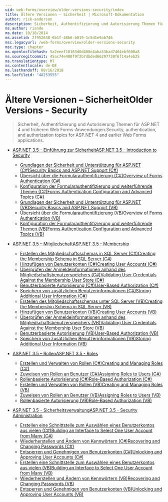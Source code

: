 ```yaml
---
uid: web-forms/overview/older-versions-security/index
title: Ältere Versionen – Sicherheit | Microsoft-Dokumentation
author: rick-anderson
description: Sicherheit, Authentifizierung und Autorisierung Themen für ASP.NET 4 und früheren Web Forms-Anwendungen.
ms.author: riande
ms.date: 10/18/2014
ms.assetid: 2f952638-6b1f-48b6-b019-1c5d1e9ab746
msc.legacyurl: /web-forms/overview/older-versions-security
msc.type: chapter
ms.openlocfilehash: 5a2eeef18163d0d408e4aba33bad7464ebf600a8
ms.sourcegitcommit: 45ac74e400f9f2b7dbded66297730f6f14a4eb25
ms.translationtype: MT
ms.contentlocale: de-DE
ms.lasthandoff: 08/16/2018
ms.locfileid: "48253555"
---
```

<a name="older-versions---security"></a><span data-ttu-id="35f50-103">Ältere Versionen – Sicherheit</span><span class="sxs-lookup"><span data-stu-id="35f50-103">Older Versions - Security</span></span>
====================
> <span data-ttu-id="35f50-104">Sicherheit, Authentifizierung und Autorisierung Themen für ASP.NET 4 und früheren Web Forms-Anwendungen.</span><span class="sxs-lookup"><span data-stu-id="35f50-104">Security, authentication, and authorization topics for ASP.NET 4 and earlier Web Forms applications.</span></span>


- [<span data-ttu-id="35f50-105">ASP.NET 3.5 – Einführung zur Sicherheit</span><span class="sxs-lookup"><span data-stu-id="35f50-105">ASP.NET 3.5 - Introduction to Security</span></span>](introduction/index.md)

    - [<span data-ttu-id="35f50-106">Grundlagen der Sicherheit und Unterstützung für ASP.NET (C#)</span><span class="sxs-lookup"><span data-stu-id="35f50-106">Security Basics and ASP.NET Support (C#)</span></span>](introduction/security-basics-and-asp-net-support-cs.md)
    - [<span data-ttu-id="35f50-107">Übersicht über die Formularauthentifizierung (C#)</span><span class="sxs-lookup"><span data-stu-id="35f50-107">Overview of Forms Authentication (C#)</span></span>](introduction/an-overview-of-forms-authentication-cs.md)
    - [<span data-ttu-id="35f50-108">Konfiguration der Formularauthentifizierung und weiterführende Themen (C#)</span><span class="sxs-lookup"><span data-stu-id="35f50-108">Forms Authentication Configuration and Advanced Topics (C#)</span></span>](introduction/forms-authentication-configuration-and-advanced-topics-cs.md)
    - [<span data-ttu-id="35f50-109">Grundlagen der Sicherheit und Unterstützung für ASP.NET (VB)</span><span class="sxs-lookup"><span data-stu-id="35f50-109">Security Basics and ASP.NET Support (VB)</span></span>](introduction/security-basics-and-asp-net-support-vb.md)
    - [<span data-ttu-id="35f50-110">Übersicht über die Formularauthentifizierung (VB)</span><span class="sxs-lookup"><span data-stu-id="35f50-110">Overview of Forms Authentication (VB)</span></span>](introduction/an-overview-of-forms-authentication-vb.md)
    - [<span data-ttu-id="35f50-111">Konfiguration der Formularauthentifizierung und weiterführende Themen (VB)</span><span class="sxs-lookup"><span data-stu-id="35f50-111">Forms Authentication Configuration and Advanced Topics (VB)</span></span>](introduction/forms-authentication-configuration-and-advanced-topics-vb.md)
- [<span data-ttu-id="35f50-112">ASP.NET 3.5 – Mitgliedschaft</span><span class="sxs-lookup"><span data-stu-id="35f50-112">ASP.NET 3.5 - Membership</span></span>](membership/index.md)

    - [<span data-ttu-id="35f50-113">Erstellen des Mitgliedschaftsschemas in SQL Server (C#)</span><span class="sxs-lookup"><span data-stu-id="35f50-113">Creating the Membership Schema in SQL Server (C#)</span></span>](membership/creating-the-membership-schema-in-sql-server-cs.md)
    - [<span data-ttu-id="35f50-114">Hinzufügen von Benutzerkonten (C#)</span><span class="sxs-lookup"><span data-stu-id="35f50-114">Creating User Accounts (C#)</span></span>](membership/creating-user-accounts-cs.md)
    - [<span data-ttu-id="35f50-115">Überprüfen der Anmeldeinformationen anhand des Mitgliedschaftsbenutzerspeichers (C#)</span><span class="sxs-lookup"><span data-stu-id="35f50-115">Validating User Credentials Against the Membership User Store (C#)</span></span>](membership/validating-user-credentials-against-the-membership-user-store-cs.md)
    - [<span data-ttu-id="35f50-116">Benutzerbasierte Autorisierung (C#)</span><span class="sxs-lookup"><span data-stu-id="35f50-116">User-Based Authorization (C#)</span></span>](membership/user-based-authorization-cs.md)
    - [<span data-ttu-id="35f50-117">Speichern von zusätzlichen Benutzerinformationen (C#)</span><span class="sxs-lookup"><span data-stu-id="35f50-117">Storing Additional User Information (C#)</span></span>](membership/storing-additional-user-information-cs.md)
    - [<span data-ttu-id="35f50-118">Erstellen des Mitgliedschaftsschemas unter SQL Server (VB)</span><span class="sxs-lookup"><span data-stu-id="35f50-118">Creating the Membership Schema in SQL Server (VB)</span></span>](membership/creating-the-membership-schema-in-sql-server-vb.md)
    - [<span data-ttu-id="35f50-119">Hinzufügen von Benutzerkonten (VB)</span><span class="sxs-lookup"><span data-stu-id="35f50-119">Creating User Accounts (VB)</span></span>](membership/creating-user-accounts-vb.md)
    - [<span data-ttu-id="35f50-120">Überprüfen der Anmeldeinformationen anhand des Mitgliedschaftsbenutzerspeichers (VB)</span><span class="sxs-lookup"><span data-stu-id="35f50-120">Validating User Credentials Against the Membership User Store (VB)</span></span>](membership/validating-user-credentials-against-the-membership-user-store-vb.md)
    - [<span data-ttu-id="35f50-121">Benutzerbasierte Autorisierung (VB)</span><span class="sxs-lookup"><span data-stu-id="35f50-121">User-Based Authorization (VB)</span></span>](membership/user-based-authorization-vb.md)
    - [<span data-ttu-id="35f50-122">Speichern von zusätzlichen Benutzerinformationen (VB)</span><span class="sxs-lookup"><span data-stu-id="35f50-122">Storing Additional User Information (VB)</span></span>](membership/storing-additional-user-information-vb.md)
- [<span data-ttu-id="35f50-123">ASP.NET 3.5 – Rollen</span><span class="sxs-lookup"><span data-stu-id="35f50-123">ASP.NET 3.5 - Roles</span></span>](roles/index.md)

    - [<span data-ttu-id="35f50-124">Erstellen und Verwalten von Rollen (C#)</span><span class="sxs-lookup"><span data-stu-id="35f50-124">Creating and Managing Roles (C#)</span></span>](roles/creating-and-managing-roles-cs.md)
    - [<span data-ttu-id="35f50-125">Zuweisen von Rollen an Benutzer (C#)</span><span class="sxs-lookup"><span data-stu-id="35f50-125">Assigning Roles to Users (C#)</span></span>](roles/assigning-roles-to-users-cs.md)
    - [<span data-ttu-id="35f50-126">Rollenbasierte Autorisierung (C#)</span><span class="sxs-lookup"><span data-stu-id="35f50-126">Role-Based Authorization (C#)</span></span>](roles/role-based-authorization-cs.md)
    - [<span data-ttu-id="35f50-127">Erstellen und Verwalten von Rollen (VB)</span><span class="sxs-lookup"><span data-stu-id="35f50-127">Creating and Managing Roles (VB)</span></span>](roles/creating-and-managing-roles-vb.md)
    - [<span data-ttu-id="35f50-128">Zuweisen von Rollen an Benutzer (VB)</span><span class="sxs-lookup"><span data-stu-id="35f50-128">Assigning Roles to Users (VB)</span></span>](roles/assigning-roles-to-users-vb.md)
    - [<span data-ttu-id="35f50-129">Rollenbasierte Autorisierung (VB)</span><span class="sxs-lookup"><span data-stu-id="35f50-129">Role-Based Authorization (VB)</span></span>](roles/role-based-authorization-vb.md)
- [<span data-ttu-id="35f50-130">ASP.NET 3.5 – Sicherheitsverwaltung</span><span class="sxs-lookup"><span data-stu-id="35f50-130">ASP.NET 3.5 - Security Administration</span></span>](admin/index.md)

    - [<span data-ttu-id="35f50-131">Erstellen eine Schnittstelle zum Auswählen eines Benutzerkontos aus vielen (C#)</span><span class="sxs-lookup"><span data-stu-id="35f50-131">Building an Interface to Select One User Account from Many (C#)</span></span>](admin/building-an-interface-to-select-one-user-account-from-many-cs.md)
    - [<span data-ttu-id="35f50-132">Wiederherstellen und Ändern von Kennwörtern (C#)</span><span class="sxs-lookup"><span data-stu-id="35f50-132">Recovering and Changing Passwords (C#)</span></span>](admin/recovering-and-changing-passwords-cs.md)
    - [<span data-ttu-id="35f50-133">Entsperren und Genehmigen von Benutzerkonten (C#)</span><span class="sxs-lookup"><span data-stu-id="35f50-133">Unlocking and Approving User Accounts (C#)</span></span>](admin/unlocking-and-approving-user-accounts-cs.md)
    - [<span data-ttu-id="35f50-134">Erstellen eine Schnittstelle zum Auswählen eines Benutzerkontos aus vielen (VB)</span><span class="sxs-lookup"><span data-stu-id="35f50-134">Building an Interface to Select One User Account from Many (VB)</span></span>](admin/building-an-interface-to-select-one-user-account-from-many-vb.md)
    - [<span data-ttu-id="35f50-135">Wiederherstellen und Ändern von Kennwörtern (VB)</span><span class="sxs-lookup"><span data-stu-id="35f50-135">Recovering and Changing Passwords (VB)</span></span>](admin/recovering-and-changing-passwords-vb.md)
    - [<span data-ttu-id="35f50-136">Entsperren und Genehmigen von Benutzerkonten (VB)</span><span class="sxs-lookup"><span data-stu-id="35f50-136">Unlocking and Approving User Accounts (VB)</span></span>](admin/unlocking-and-approving-user-accounts-vb.md)
